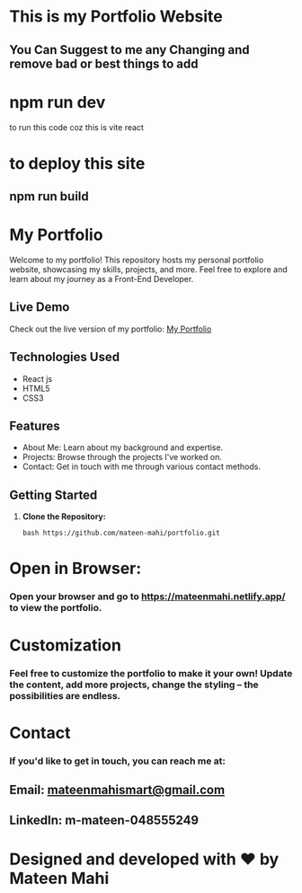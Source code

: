 # This is my Portfolio  Website  

## You Can Suggest to me any Changing and  remove bad or  best things to add   

 # npm run dev   
 to run this code coz this is vite react   


# to deploy this site 
## npm run build  

# My Portfolio

Welcome to my portfolio! This repository hosts my personal portfolio website, showcasing my skills, projects, and more. Feel free to explore and learn about my journey as a Front-End Developer.

## Live Demo

Check out the live version of my portfolio: [My Portfolio](https://mateenmahi.netlify.app/)

## Technologies Used

- React js 
- HTML5
- CSS3

## Features

- About Me: Learn about my background and expertise.
- Projects: Browse through the projects I've worked on.
- Contact: Get in touch with me through various contact methods.

## Getting Started

1. **Clone the Repository:**

   ```bash https://github.com/mateen-mahi/portfolio.git ```   


# Open in Browser:

### Open your browser and go to https://mateenmahi.netlify.app/ to view the portfolio.

# Customization
### Feel free to customize the portfolio to make it your own! Update the content, add more projects, change the styling – the possibilities are endless.

# Contact
### If you'd like to get in touch, you can reach me at:

## Email: mateenmahismart@gmail.com
## LinkedIn: m-mateen-048555249
# Designed and developed with ❤️ by Mateen Mahi
